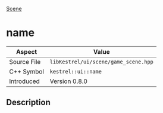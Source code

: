 [Scene](index)
# name
| Aspect | Value |
| --- | --- |
| Source File | `libKestrel/ui/scene/game_scene.hpp` |
| C++ Symbol | `kestrel::ui::name` |
| Introduced | Version 0.8.0 |
## Description

